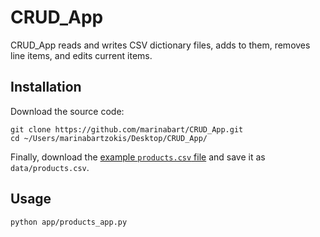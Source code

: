 # CRUD_App

CRUD_App reads and writes CSV dictionary files, adds to them, removes line items, and edits current items.

## Installation

Download the source code:

```shell
git clone https://github.com/marinabart/CRUD_App.git
cd ~/Users/marinabartzokis/Desktop/CRUD_App/
```

Finally, download the [example `products.csv` file](https://raw.githubusercontent.com/prof-rossetti/nyu-info-2335-70-201706/master/projects/crud-app/products.csv) and save it as `data/products.csv`.

## Usage

```shell
python app/products_app.py
```
